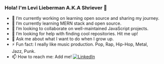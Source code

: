 ### Hola! I'm Levi Lieberman A.K.A Shriever 👋


- 🔭 I’m currently working on learning open source and sharing my journey.
- 🌱 I’m currently learning MERN stack and open source.
- 👯 I’m looking to collaborate on well-maintained JavaScript projects.
- 🤔 I’m looking for help with finding cool repositories. Hit me up!
- 💬 Ask me about what I want to do when I grow up.
- ⚡ Fun fact: I really like music production. Pop, Rap, Hip-Hop, Metal, Jazz, Punk. 
- 📫 How to reach me: Add me! <a href="https://www.linkedin.com/in/lorenzehernandez/"><img alt="LinkedIn" src="https://img.shields.io/badge/linkedin%20-%230077B5.svg?&style=flat&logo=linkedin&logoColor=white"/></a> &nbsp;

